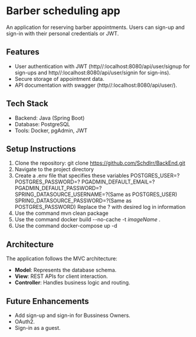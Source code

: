 # Barber scheduling app
An application for reserving barber appointments. Users can sign-up and sign-in with their personal credentials or JWT.

## Features
- User authentication with JWT (http//:localhost:8080/api/user/signup for sign-ups 
and http//:localhost:8080/api/user/signin for sign-ins).
- Secure storage of appointment data.
- API documentation with swagger (http//:localhost:8080/api/user/).
## Tech Stack
- Backend: Java (Spring Boot)
- Database: PostgreSQL
- Tools: Docker, pgAdmin, JWT
## Setup Instructions
1. Clone the repository:
   git clone https://github.com/Schdlrr/BackEnd.git
2. Navigate to the project directory
3. Create a .env file that specifies these variables 
   POSTGRES_USER=?
   POSTGRES_PASSWORD=?
   PGADMIN_DEFAULT_EMAIL=?
   PGADMIN_DEFAULT_PASSWORD=?
   SPRING_DATASOURCE_USERNAME=?(Same as POSTGRES_USER)
   SPRING_DATASOURCE_PASSWORD=?(Same as POSTGRES_PASSWORD)
   Replace the ? with desired log in information
4. Use the command
   mvn clean package
5. Use the command 
   docker build --no-cache -t *imageName* .
6. Use the command 
   docker-compose up -d
## Architecture
The application follows the MVC architecture:
- **Model**: Represents the database schema.
- **View**: REST APIs for client interaction.
- **Controller**: Handles business logic and routing.
## Future Enhancements
- Add sign-up and sign-in for Bussiness Owners.
- OAuth2.
- Sign-in as a guest.
